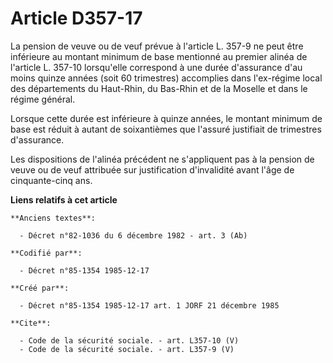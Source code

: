# Article D357-17

La pension de veuve ou de veuf prévue à l'article L. 357-9 ne peut être inférieure au montant minimum de base mentionné au
premier alinéa de l'article L. 357-10 lorsqu'elle correspond à une durée d'assurance d'au moins quinze années (soit 60
trimestres) accomplies dans l'ex-régime local des départements du Haut-Rhin, du Bas-Rhin et de la Moselle et dans le régime
général.

Lorsque cette durée est inférieure à quinze années, le montant minimum de base est réduit à autant de soixantièmes que
l'assuré justifiait de trimestres d'assurance.

Les dispositions de l'alinéa précédent ne s'appliquent pas à la pension de veuve ou de veuf attribuée sur justification
d'invalidité avant l'âge de cinquante-cinq ans.

**Liens relatifs à cet article**

	**Anciens textes**:

	  - Décret n°82-1036 du 6 décembre 1982 - art. 3 (Ab)

	**Codifié par**:

	  - Décret n°85-1354 1985-12-17

	**Créé par**:

	  - Décret n°85-1354 1985-12-17 art. 1 JORF 21 décembre 1985

	**Cite**:

	  - Code de la sécurité sociale. - art. L357-10 (V)
	  - Code de la sécurité sociale. - art. L357-9 (V)
